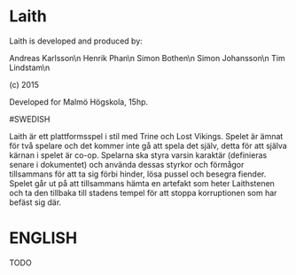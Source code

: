 # Laith

Laith is developed and produced by:

Andreas Karlsson\n
Henrik Phan\n
Simon Bothen\n
Simon Johansson\n
Tim Lindstam\n

(c) 2015

Developed for Malmö Högskola, 15hp.

#SWEDISH

Laith är ett plattformsspel i stil med Trine och Lost Vikings. Spelet är ämnat för två spelare
och det kommer inte gå att spela det själv, detta för att själva kärnan i spelet är co-op.
Spelarna ska styra varsin karaktär (definieras senare i dokumentet) och använda dessas
styrkor och förmågor tillsammans för att ta sig förbi hinder, lösa pussel och besegra fiender.
Spelet går ut på att tillsammans hämta en artefakt som heter Laithstenen och ta den tillbaka
till stadens tempel för att stoppa korruptionen som har befäst sig där.

# ENGLISH

TODO
